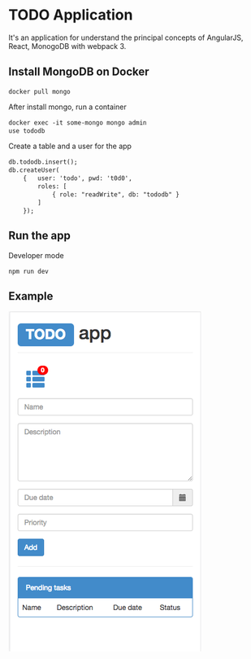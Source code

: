 # TODO Application
It's an application for understand the principal concepts of AngularJS, React, MonogoDB with webpack 3.

## Install MongoDB on Docker

```
docker pull mongo
```

After install mongo, run a container

```
docker exec -it some-mongo mongo admin
use tododb
```

Create a table and a user for the app

```
db.tododb.insert();
db.createUser(
    {   user: 'todo', pwd: 't0d0', 
        roles: [ 
            { role: "readWrite", db: "tododb" } 
        ] 
    });
```

## Run the app

Developer mode

```
npm run dev
```

## Example

![Todo app](https://github.com/haroldjcastillo/todo-app/blob/master/doc/capture.png?raw=true "Logo Title Text 1")


